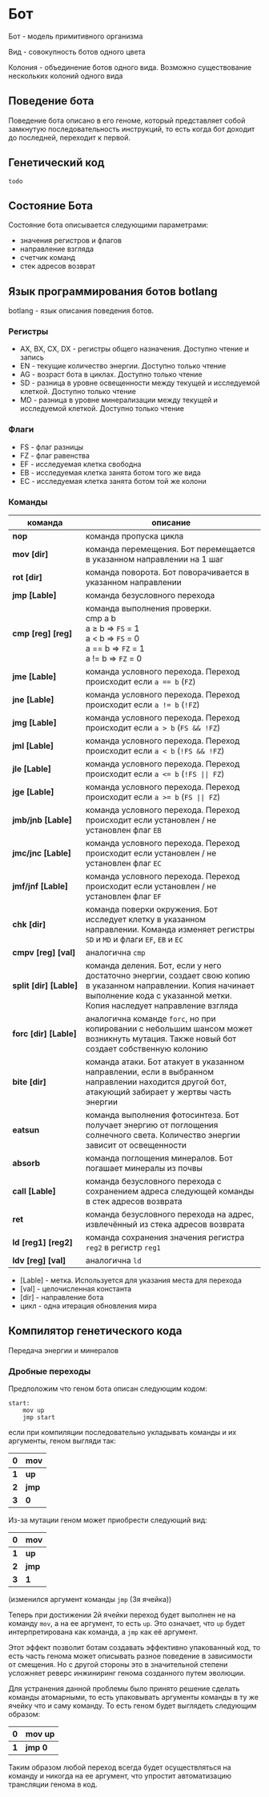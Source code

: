 # Бот

Бот - модель примитивного организма

Вид - совокупность ботов одного цвета

Колония - объединение ботов одного вида. Возможно существование нескольких колоний одного вида

## Поведение бота

Поведение бота описано в его геноме, который представляет собой замкнутую последовательность инструкций, то есть когда бот доходит до последней, переходит к первой.

## Генетический код

    todo

## Состояние Бота

Состояние бота описывается следующими параметрами:

- значения регистров и флагов
- направление взгляда
- счетчик команд
- стек адресов возврат

## Язык программирования ботов botlang

botlang - язык описания поведения ботов.

### Регистры

- AX, BX, CX, DX - регистры общего назначения. Доступно чтение и запись
- EN - текущие количество энергии. Доступно только чтение
- AG - возраст бота в циклах. Доступно только чтение
- SD - разница в уровне освещенности между текущей и исследуемой клеткой. Доступно только чтение
- MD - разница в уровне минерализации между текущей и исследуемой клеткой. Доступно только чтение

### Флаги

- FS - флаг разницы
- FZ - флаг равенства
- EF - исследуемая клетка свободна
- EB - исследуемая клетка занята ботом того же вида
- EС - исследуемая клетка занята ботом той же колони

### Команды



|команда|описание|
|-|-|
| **nop** | команда пропуска цикла |
| **mov&nbsp;[dir]** | команда перемещения. Бот перемещается в указанном направлении на 1 шаг |
| **rot&nbsp;[dir]** | команда поворота. Бот поворачивается в указанном направлении |
| **jmp&nbsp;[Lable]** | команда безусловного перехода |
| **cmp&nbsp;[reg]&nbsp;[reg]** | команда выполнения проверки. <br> cmp a b <br> a &ge; b => `FS` = 1 <br> a < b => `FS` = 0 <br> a == b => `FZ` = 1 <br> a != b => `FZ` = 0  |
| **jme&nbsp;[Lable]** | команда условного перехода. Переход происходит если `a == b` (`FZ`) |
| **jne&nbsp;[Lable]** | команда условного перехода. Переход происходит если `a != b` (`!FZ`) |
| **jmg&nbsp;[Lable]** | команда условного перехода. Переход происходит если `a > b` (`FS && !FZ`) |
| **jml&nbsp;[Lable]** | команда условного перехода. Переход происходит если `a < b` (`!FS && !FZ`) |
| **jle&nbsp;[Lable]** | команда условного перехода. Переход происходит если `a <= b` (`!FS \|\| FZ`) |
| **jge&nbsp;[Lable]** | команда условного перехода. Переход происходит если `a >= b` (`FS \|\| FZ`) |
| **jmb/jnb&nbsp;[Lable]** | команда условного перехода. Переход происходит если установлен / не установлен флаг `EB` |
| **jmc/jnc&nbsp;[Lable]** | команда условного перехода. Переход происходит если установлен / не установлен флаг `EС` |
| **jmf/jnf&nbsp;[Lable]** | команда условного перехода. Переход происходит если установлен / не установлен флаг `EF` |
| **chk&nbsp;[dir]** | команда поверки окружения. Бот исследует клетку в указанном направлении. Команда изменяет регистры `SD` и `MD` и флаги `EF`, `EB` и `EС` |
| **cmpv&nbsp;[reg]&nbsp;[val]** | аналогична `cmp` |
| **split&nbsp;[dir]&nbsp;[Lable]** | команда деления. Бот, если у него достаточно энергии, создает свою копию в указанном направлении. Копия начинает выполнение кода с указанной метки. Копия наследует направление взгляда |
| **forc&nbsp;[dir]&nbsp;[Lable]** | аналогична команде `forc`, но при копировании с небольшим шансом может возникнуть мутация. Также новый бот создает собственную колонию |
| **bite&nbsp;[dir]** | команда атаки. Бот атакует в указанном направлении, если в выбранном направлении находится другой бот, атакующий забирает у жертвы часть энергии |
| **eatsun** | команда выполнения фотосинтеза. Бот получает энергию от поглощения солнечного света. Количество энергии зависит от освещенности |
| **absorb** | команда поглощения минералов. Бот погашает минералы из почвы |
| **call&nbsp;[Lable]** | команда безусловного перехода с сохранением адреса следующей команды в стек адресов возврата |
| **ret** | команда безусловного перехода на адрес, извлечённый из стека адресов возврата |
| **ld&nbsp;[reg1]&nbsp;[reg2]** | команда сохранения значения регистра `reg2` в регистр `reg1`|
| **ldv&nbsp;[reg]&nbsp;[val]** | аналогична `ld` |

- [Lable] - метка. Используется для указания места для перехода
- [val] - целочисленная константа
- [dir] - направление бота
- цикл - одна итерация обновления мира

## Компилятор генетического кода


Передача энергии и минералов

### Дробные переходы

Предположим что геном бота описан следующим кодом:

```
start:
    mov up
    jmp start
```

если при компиляции последовательно укладывать команды и их аргументы, геном выгляди так:

|0|mov|
|-|-|
|**1**|**up**|
|**2**|**jmp**|
|**3**|**0**|

Из-за мутации геном может приобрести следующий вид:

|0|mov|
|-|-|
|**1**|**up**|
|**2**|**jmp**|
|**3**|**1**|

(изменился аргумент команды `jmp` (3я ячейка))

Теперь при достижении 2й ячейки переход будет выполнен не на команду `mov`, а на ее аргумент, то есть `up`. Это означает, что `up` будет интерпретирована как команда, а `jmp` как её аргумент.

Этот эффект позволит ботам создавать эффективно упакованный код, то есть часть генома может описывать разное поведение в зависимости от смещения. Но с другой стороны это в значительной степени усложняет реверс инжиниринг генома созданного путем эволюции.

Для устранения данной проблемы было принято решение сделать команды атомарными, то есть упаковывать аргументы команды в ту же ячейку что и саму команду. То есть геном будет выглядеть следующим образом:

|0|mov up|
|-|-|
|**1**|**jmp 0**|

Таким образом любой переход всегда будет осуществляться на команду и никогда на ее аргумент, что упростит автоматизацию трансляции генома в код.
